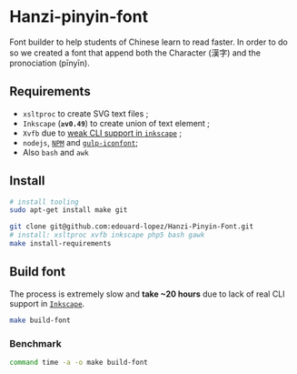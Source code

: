 # Hanzi-pinyin-font

Font builder to help students of Chinese learn to read faster. In order to do so we created a font that append both the Character (漢字) and the pronociation (pīnyīn).

## Requirements

* `xsltproc` to create SVG text files ;
* `Inkscape` (**`≥v0.49`**) to create union of text element ;
* `Xvfb` due to [weak CLI support in `inkscape`](http://stackoverflow.com/questions/18630229/how-to-save-svg-file-with-inkscape-cli) ;
* `nodejs`, [`NPM`](http://npmjs.org/)  and [`gulp-iconfont`](https://www.npmjs.org/package/gulp-iconfont);
* Also `bash` and `awk`

## Install

```bash
# install tooling
sudo apt-get install make git
```

```bash
git clone git@github.com:edouard-lopez/Hanzi-Pinyin-Font.git
# install: xsltproc xvfb inkscape php5 bash gawk
make install-requirements
```

## Build font

The process is extremely slow and **take ~20 hours** due to lack of real CLI support in [`Inkscape`](http://stackoverflow.com/questions/18630229/how-to-save-svg-file-with-inkscape-cli).

```bash
make build-font
```

### Benchmark
```bash
command time -a -o make build-font
```
